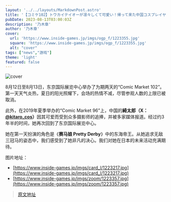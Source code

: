 ```yaml
---
layout: '../../layouts/MarkdownPost.astro'
title: '【コミケ102】トウカイテイオーが凛々しくて可愛い！帰って来た中国コスプレイヤー・綺太郎が躍動【写真8枚】'
pubDate: 2023-08-13T03:00:03Z
description: '乃木章'
author: '乃木章'
cover:
  url: 'https://www.inside-games.jp/imgs/ogp_f/1223355.jpg'
  square: 'https://www.inside-games.jp/imgs/ogp_f/1223355.jpg'
  alt: "cover"
tags: ["news","游戏"]
theme: 'light'
featured: false
---
```


![cover](https://www.inside-games.jp/imgs/ogp_f/1223355.jpg)

8月12日至8月13日，东京国际展览中心举办了为期两天的“Comic Market 102”。第一天天气炎热，夏日的阳光照耀下，会场的热情不减，尽管参观人数的上限已被取消。

此外，在2019年夏季举办的“Comic Market 96”上，中国的<b>綺太郎（X：<a target="_blank" rel="noopener noreferrer nofollow" href="https://twitter.com/kitaro_cos">@kitaro_cos</a>）</b>因其可爱而受到众多摄影师的追捧，并被多家媒体报道。经过约3年半的时间，她再次回到了东京国际展览中心。

她在第一天扮演的角色是《<b>赛马娘 Pretty Derby</b>》中的东海帝王。从她追求无敌三冠马的姿态中，我们感受到了她非凡的决心。我们对她在日本的未来活动充满期待。

图片地址：
- [https://www.inside-games.jp/imgs/card_l/1223217.jpg](https://www.inside-games.jp/imgs/card_l/1223217.jpg)
- [https://www.inside-games.jp/imgs/zoom/1223357.jpg](https://www.inside-games.jp/imgs/zoom/1223357.jpg)

>[原文地址](https://www.inside-games.jp/article/2023/08/13/147814.html)  